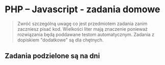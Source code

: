 # PHP &ndash; Javascript - zadania domowe

> Zwróć szczególną uwagę co jest przedmiotem zadania zanim zaczniesz pisać kod. 
> Wielkości liter mają znaczenie ponieważ rozwiązania będą poddawane testom automatycznym.
> Zadania z dopiskiem "dodatkowe" są dla chętnych. 

## Zadania podzielone są na dni